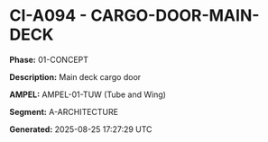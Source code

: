 # CI-A094 - CARGO-DOOR-MAIN-DECK

**Phase:** 01-CONCEPT

**Description:** Main deck cargo door

**AMPEL:** AMPEL-01-TUW (Tube and Wing)

**Segment:** A-ARCHITECTURE

**Generated:** 2025-08-25 17:27:29 UTC

